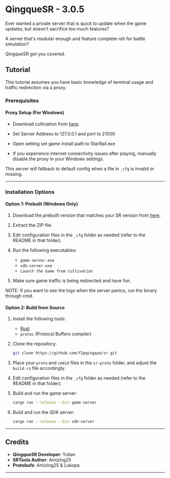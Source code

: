 # QingqueSR - 3.0.5

Ever wanted a private server that is quick to update when the game updates, but doesn't sacrifice too much features?

A server that's modular enough and feature complete-ish for battle simulation?

QingqueSR got you covered.

## Tutorial

This tutorial assumes you have basic knowledge of terminal usage and traffic redirection via a proxy.

### Prerequisites

#### Proxy Setup (For Windows)
- Download cultivation from [here](https://github.com/NotThorny/Cultivation/releases/download/1.5.4/Cultivation.zip).
- Set Server Address to 127.0.0.1 and port to 21000
- Open setting set game install path to StarRail.exe

- If you experience internet connectivity issues after playing, manually disable the proxy in your Windows settings.

This server will fallback to default config when a file in `_cfg` is invalid or missing.

---

### Installation Options

#### Option 1: Prebuilt (Windows Only)

1. Download the prebuilt version that matches your SR version from [here](https://github.com/f2pqingque/sr/releases).

2. Extract the ZIP file.

3. Edit configuration files in the `_cfg` folder as needed (refer to the README in that folder).

4. Run the following executables:
   - `game-server.exe`
   - `sdk-server.exe`
   - `Launch the Game from Cultivation`

5. Make sure game traffic is being redirected and have fun.

NOTE: If you want to see the logs when the server panics, run the binary through cmd.

#### Option 2: Build from Source

1. Install the following tools:
   - [Rust](https://www.rust-lang.org/)
   - `protoc` (Protocol Buffers compiler)

2. Clone the repository:
   ```bash
   git clone https://github.com/f2pqingque/sr.git
   ```
3. Place your `proto` and `cmdid` files in the `sr-proto` folder, and adjust the `build.rs` file accordingly.

4. Edit configuration files in the `_cfg` folder as needed (refer to the README in that folder).

5. Build and run the game server:
   ```bash
   cargo run --release --bin game-server
   ```

6. Build and run the SDK server:
   ```bash
   cargo run --release --bin sdk-server
   ```

---

## Credits

- **QingqueSR Developer**: Yulian
- **SRTools Author**: Amizing25
- **Protobufs**: Amizing25 & Lukopa

---
